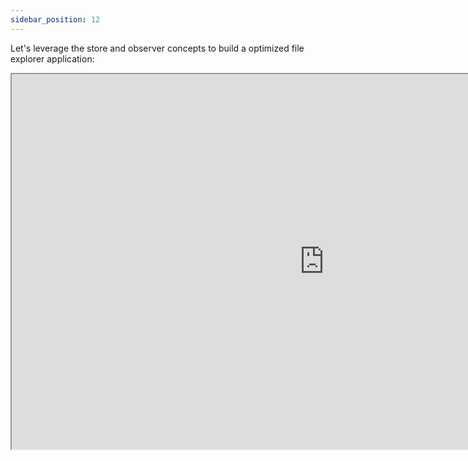 ```yaml
---
sidebar_position: 12
---
```


Let's leverage the store and observer concepts to build a optimized file explorer application:
<iframe 
  width="1000px"
  height="600px"
  src="https://stackblitz.com/edit/vitejs-vite-juuupt?embed=1&file=src%2FApp.jsx"
/>

